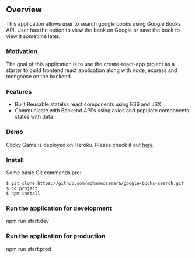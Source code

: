 ## Overview

This application allows user to search google books using Google Books API. User has the option to view the book on Google or save the book to view it sometime later.


### Motivation

The goal of this application is to use the create-react-app project as a starter to build frontend react application along with node, express and mongoose on the backend.   


### Features 

* Built Reusable statelss react components using ES6 and JSX 
* Communicate with Backend API's using axios and populate components states with data  

### Demo
	
Clicky Game is deployed on Heroku. Please check it out [here](https://boiling-cliffs-45388.herokuapp.com/).


### Install

Some basic Git commands are:

```
$ git clone https://github.com/mohamedsamara/google-books-search.git
$ cd project
$ npm install

```


### Run the application for development

npm run start:dev

### Run the application for production

npm run start:prod



